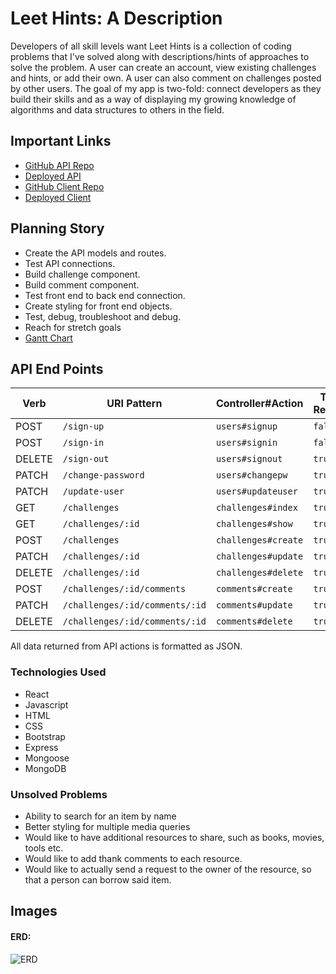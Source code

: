 # Leet Hints: A Description

Developers of all skill levels want
Leet Hints is a collection of coding problems that I've solved along with descriptions/hints of approaches to solve the problem. A user can create an account, view existing challenges and hints, or add their own. A user can also comment on challenges posted by other users. The goal of my app is two-fold: connect developers as they build their skills and as a way of displaying my growing knowledge of algorithms and data structures to others in the field.

## Important Links

- [GitHub API Repo](https://github.com/worldwide-coders/educational-store-api)
- [Deployed API](https://thawing-basin-32932.herokuapp.com)
- [GitHub Client Repo](https://github.com/worldwide-coders/educational-store)
- [Deployed Client](https://worldwide-coders.github.io/educational-store/#/)

## Planning Story

- Create the API models and routes.
- Test API connections.
- Build challenge component.
- Build comment component.
- Test front end to back end connection.
- Create styling for front end objects.
- Test, debug, troubleshoot and debug.
- Reach for stretch goals
- [Gantt Chart](https://docs.google.com/spreadsheets/d/1jMsdbGDk3BtpUTYFcJaJ0UisjW4lh4EhNEzdovmv4jI/edit?usp=sharing)

## API End Points

| Verb   | URI Pattern                    | Controller#Action   | Token Required |
|--------|--------------------------------|---------------------|-------------|
| POST   | `/sign-up`                     | `users#signup`      | `false`     |
| POST   | `/sign-in`                     | `users#signin`      | `false`     |
| DELETE | `/sign-out`                    | `users#signout`     | `true`      |
| PATCH  | `/change-password`             | `users#changepw`    | `true`      |
| PATCH  | `/update-user`                 | `users#updateuser`  | `true`      |
| GET    | `/challenges`                  | `challenges#index`  | `true`      |
| GET    | `/challenges/:id`              | `challenges#show`   | `true`      |
| POST   | `/challenges`                  | `challenges#create` | `true`      |
| PATCH  | `/challenges/:id`              | `challenges#update` | `true`      |
| DELETE | `/challenges/:id`              | `challenges#delete` | `true`      |
| POST   | `/challenges/:id/comments`     | `comments#create`   | `true`      |
| PATCH  | `/challenges/:id/comments/:id` | `comments#update`   | `true`      |
| DELETE | `/challenges/:id/comments/:id` | `comments#delete`   | `true`      |


All data returned from API actions is formatted as JSON.

### Technologies Used

- React
- Javascript
- HTML
- CSS
- Bootstrap
- Express
- Mongoose
- MongoDB

### Unsolved Problems

- Ability to search for an item by name
- Better styling for multiple media queries
- Would like to have additional resources to share, such as books, movies, tools etc.
- Would like to add thank comments to each resource.
- Would like to actually send a request to the owner of the resource, so that a person can borrow said item.

## Images

#### ERD:

![ERD](https://i.imgur.com/iwe6nV4.png)
